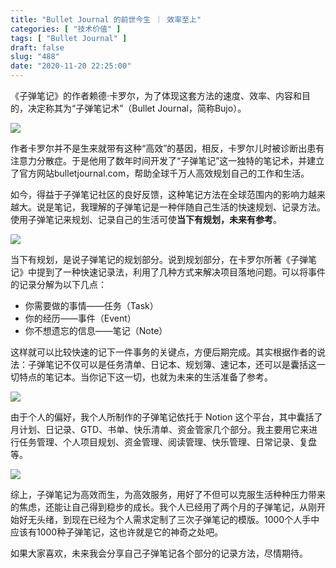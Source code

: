 ```yaml
---
title: "Bullet Journal 的前世今生 ｜ 效率至上"
categories: [ "技术价值" ]
tags: [ "Bullet Journal" ]
draft: false
slug: "488"
date: "2020-11-20 22:25:00"
---
```


《子弹笔记》的作者赖德·卡罗尔，为了体现这套方法的速度、效率、内容和目的，决定称其为“子弹笔记术”（Bullet Journal，简称Bujo）。

![](https://imagehost-cdn.frytea.com/images/2020/11/20/20201120222407e05d20df2c474f03.png)

作者卡罗尔并不是生来就带有这种“高效”的基因，相反，卡罗尔儿时被诊断出患有注意力分散症。于是他用了数年时间开发了“子弹笔记”这一独特的笔记术，并建立了官方网站bulletjournal.com，帮助全球千万人高效规划自己的工作和生活。

如今，得益于子弹笔记社区的良好反馈，这种笔记方法在全球范围内的影响力越来越大。说是笔记，我理解的子弹笔记是一种伴随自己生活的快速规划、记录方法。使用子弹笔记来规划、记录自己的生活可使**当下有规划，未来有参考**。

![](https://imagehost-cdn.frytea.com/images/2020/11/20/20201120222425b8f241bf42b9ebd2.png)

当下有规划，是说子弹笔记的规划部分。说到规划部分，在卡罗尔所著《子弹笔记》中提到了一种快速记录法，利用了几种方式来解决项目落地问题。可以将事件的记录分解为以下几点： 

- 你需要做的事情——任务（Task） 
- 你的经历——事件（Event） 
- 你不想遗忘的信息——笔记（Note）

这样就可以比较快速的记下一件事务的关键点，方便后期完成。其实根据作者的说法：子弹笔记不仅可以是任务清单、日记本、规划簿、速记本，还可以是囊括这一切特点的笔记本。当你记下这一切，也就为未来的生活准备了参考。

![](https://imagehost-cdn.frytea.com/images/2020/11/20/20201120222442ce2f245d038f2f3c.png)

由于个人的偏好，我个人所制作的子弹笔记依托于 Notion 这个平台，其中囊括了月计划、日记录、GTD、书单、快乐清单、资金管家几个部分。我主要用它来进行任务管理、个人项目规划、资金管理、阅读管理、快乐管理、日常记录、复盘等。

![](https://imagehost-cdn.frytea.com/images/2020/11/18/2020-11-18-7.44.00a79c7e63250ba0ac.png)

综上，子弹笔记为高效而生，为高效服务，用好了不但可以克服生活种种压力带来的焦虑，还能让自己得到稳步的成长。我个人已经用了两个月的子弹笔记，从刚开始好无头绪，到现在已经为个人需求定制了三次子弹笔记的模版。1000个人手中应该有1000种子弹笔记，这也许就是它的神奇之处吧。

如果大家喜欢，未来我会分享自己子弹笔记各个部分的记录方法，尽情期待。